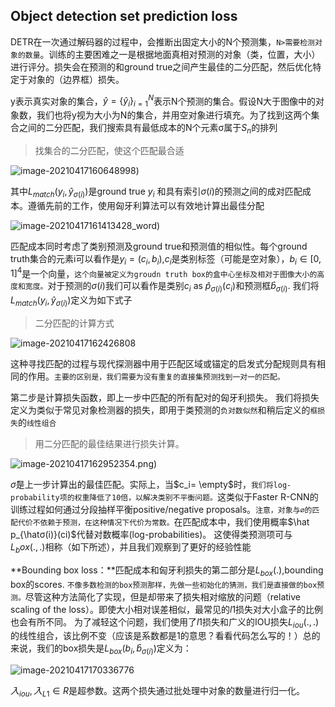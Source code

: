 ## Object detection set prediction loss

DETR在一次通过解码器的过程中，会推断出固定大小的N个预测集，`N>需要检测对象的数量`。训练的主要困难之一是根据地面真相对预测的对象（类，位置，大小）进行评分。损失会在预测的和ground true之间产生最佳的二分匹配，然后优化特定于对象的（边界框）损失。 

y表示真实对象的集合，$\hat y = \{\hat y_i\}^N_{i=1}$表示N个预测的集合。假设N大于图像中的对象数，我们也将y视为大小为N的集合，并用空对象进行填充。为了找到这两个集合之间的二分匹配，我们搜索具有最低成本的N个元素σ属于$S_n$的排列

> 找集合的二分匹配，使这个匹配最合适

![image-20210417160648998](..\..\pics\CV\transformer\(1))

其中$L_{match}(y_i,\hat y_{σ(i)})$是ground true $y_i$ 和具有索引$σ(i)$的预测之间的成对匹配成本。遵循先前的工作，使用匈牙利算法可以有效地计算出最佳分配 

![image-20210417161413428](..\..\pics\CV\transformer\(1)_word)

匹配成本同时考虑了类别预测及ground true和预测值的相似性。每个ground truth集合的元素i可以看作是$y_i=(c_i,b_i)$,$c_i$是类别标签（可能是空对象），$b_i∈[0,1]^4$是一个向量，`这个向量被定义为groudn truth box的盒中心坐标及相对于图像大小的高度和宽度。`对于预测的$σ(i)$我们可以看作是类别$c_i$ as $\hat p_{σ(i)}(c_i)$和预测框$\hat b_{σ(i)}$. 我们将$L_{match}(y_i,\hat y_{σ(i)})$定义为如下式子

> 二分匹配的计算方式

![image-20210417162426808](..\..\pics\CV\transformer\L_match)

这种寻找匹配的过程与现代探测器中用于匹配区域或锚定的启发式分配规则具有相同的作用。`主要的区别是，我们需要为没有重复的直接集预测找到一对一的匹配。`

第二步是计算损失函数，即上一步中匹配的所有配对的匈牙利损失。 我们将损失定义为类似于常见对象检测器的损失，即用于类预测的`负对数似然`和稍后定义的`框损失`的`线性组合`

> 用二分匹配的最佳结果进行损失计算。

![image-20210417162952354](..\..\pics\CV\transformer\(2).png)

$\hat σ$是上一步计算出的最佳匹配。实际上，当$c_i= \empty$时，`我们将log-probability项的权重降低了10倍，以解决类别不平衡问题。`这类似于Faster R-CNN的训练过程如何通过分段抽样平衡positive/negative proposals。`注意，对象与∅的匹配代价不依赖于预测，在这种情况下代价为常数。`在匹配成本中，我们使用概率$\hat p_{\hatσ(i)}(ci)$代替对数概率(log-probabilities)。 这使得类预测项可与$L_box(.,.)$相称（如下所述），并且我们观察到了更好的经验性能 

**Bounding box loss：**匹配成本和匈牙利损失的第二部分是$L_{box}(.)$,bounding box的scores. `不像多数检测的box预测那样，先做一些初始化的猜测，我们是直接做的box预测。`尽管这种方法简化了实现，但是却带来了损失相对缩放的问题（relative scaling of the loss）。即使大小相对误差相似，最常见的$l1$损失对大小盒子的比例也会有所不同。 为了减轻这个问题，我们使用了$l1$损失和广义的IOU损失$L_{iou}(.,.)$的线性组合，该比例不变（应该是系数都是1的意思？看看代码怎么写的！）总的来说，我们的box损失是$L_{box}(b_i,\hat b_{σ(i)})$定义为：

![image-20210417170336776](..\..\pics\CV\transformer\L_box.png)

$入_{iou}, 入_{L1}∈R$是超参数。这两个损失通过批处理中对象的数量进行归一化。

